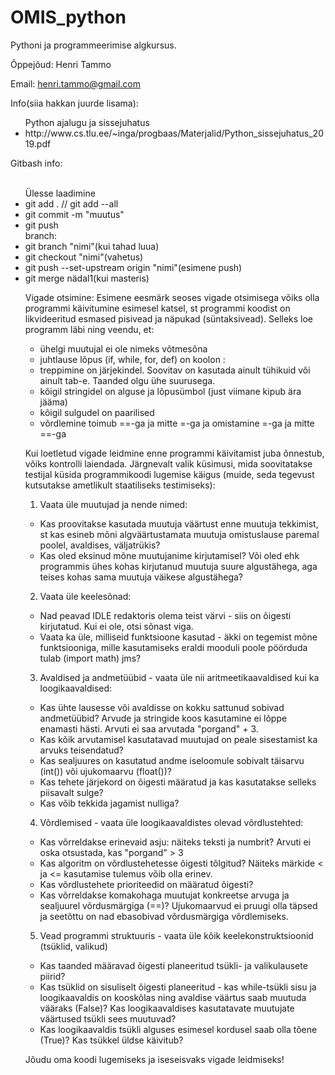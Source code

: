 # OMIS_python

Pythoni ja programmeerimise algkursus.

Õppejõud: Henri Tammo

Email: henri.tammo@gmail.com

Info(siia hakkan juurde lisama):
<ul>
	Python ajalugu ja sissejuhatus
	<li>http://www.cs.tlu.ee/~inga/progbaas/Materjalid/Python_sissejuhatus_2019.pdf</li>
</ul>

Gitbash info:
<br></br>
<ul>
Ülesse laadimine
	<li>git add . // git add --all</li>
	<li>git commit -m "muutus"</li>
	<li>git push</li>
branch:
  <li>git branch "nimi"(kui tahad luua)</li>
	<li>git checkout "nimi"(vahetus)</li>
	<li>git push --set-upstream origin "nimi"(esimene push)</li>
  <li>git merge nädal1(kui masteris)</li>

Vigade otsimine: 
Esimene eesmärk seoses vigade otsimisega võiks olla programmi käivitumine esimesel katsel, st programmi koodist on likvideeritud 
esmased pisivead ja näpukad (süntaksivead). Selleks loe programm läbi ning veendu, et:

- ühelgi muutujal ei ole nimeks võtmesõna
- juhtlause lõpus (if, while, for, def) on koolon :
- treppimine on järjekindel. Soovitav on kasutada ainult tühikuid või ainult tab-e. Taanded olgu ühe suurusega.
- kõigil stringidel on alguse ja lõpusümbol (just viimane kipub ära jääma)
- kõigil sulgudel on paarilised
- võrdlemine toimub ==-ga ja mitte =-ga ja omistamine =-ga ja mitte ==-ga

Kui loetletud vigade leidmine enne programmi käivitamist juba õnnestub, võiks kontrolli laiendada. 
Järgnevalt valik küsimusi, mida soovitatakse testijal küsida programmikoodi lugemise käigus 
(muide, seda tegevust kutsutakse ametlikult staatiliseks testimiseks):

1. Vaata üle muutujad ja nende nimed:
- Kas proovitakse kasutada muutuja väärtust enne muutuja tekkimist, st kas esineb mõni algväärtustamata 
muutuja omistuslause paremal poolel, avaldises, väljatrükis?
- Kas oled eksinud mõne muutujanime kirjutamisel? Või oled ehk programmis ühes kohas kirjutanud muutuja 
suure algustähega, aga teises kohas sama muutuja väikese algustähega?

2. Vaata üle keelesõnad:
- Nad peavad IDLE redaktoris olema teist värvi - siis on õigesti kirjutatud. Kui ei ole, otsi sõnast viga.
- Vaata ka üle, milliseid funktsioone kasutad - äkki on tegemist mõne funktsiooniga, mille kasutamiseks 
eraldi mooduli poole pöörduda tulab (import math) jms?

3. Avaldised ja andmetüübid - vaata üle nii aritmeetikaavaldised kui ka loogikaavaldised:
- Kas ühte lausesse või avaldisse on kokku sattunud sobivad andmetüübid? Arvude ja stringide koos kasutamine 
ei lõppe enamasti hästi. Arvuti ei saa arvutada "porgand" + 3.
- Kas kõik arvutamisel kasutatavad muutujad on peale sisestamist ka arvuks teisendatud?
- Kas sealjuures on kasutatud andme iseloomule sobivalt täisarvu (int()) või ujukomaarvu (float())?
- Kas tehete järjekord on õigesti määratud ja kas kasutatakse selleks piisavalt sulge?
- Kas võib tekkida jagamist nulliga?

4. Võrdlemised - vaata üle loogikaavaldistes olevad võrdlustehted:
- Kas võrreldakse erinevaid asju: näiteks teksti ja numbrit? Arvuti ei oska otsustada, kas "porgand" > 3
- Kas algoritm on võrdlustehetesse õigesti tõlgitud? Näiteks märkide < ja <= kasutamise tulemus võib olla erinev.
- Kas võrdlustehete prioriteedid on määratud õigesti?
- Kas võrreldakse komakohaga muutujat konkreetse arvuga ja sealjuurel võrdusmärgiga (==)? 
Ujukomaarvud ei pruugi olla täpsed ja seetõttu on nad ebasobivad võrdusmärgiga võrdlemiseks.

5. Vead programmi struktuuris - vaata üle kõik keelekonstruktsioonid (tsüklid, valikud)
- Kas taanded määravad õigesti planeeritud tsükli- ja valikulausete piirid?
- Kas tsüklid on sisuliselt õigesti planeeritud - kas while-tsükli sisu ja loogikaavaldis
on kooskõlas ning avaldise väärtus saab muutuda vääraks (False)? Kas loogikaavaldises kasutatavate muutujate 
väärtused tsükli sees muutuvad?
- Kas loogikaavaldis tsükli alguses esimesel kordusel saab olla tõene (True)? Kas tsükkel üldse käivitub?

Jõudu oma koodi lugemiseks ja iseseisvaks vigade leidmiseks!
